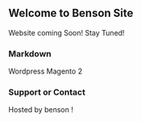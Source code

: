 ## Welcome to Benson Site

  Website coming Soon! Stay Tuned! 
### Markdown

Wordpress
Magento 2 




### Support or Contact

Hosted by benson !
